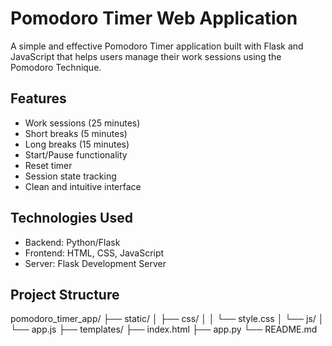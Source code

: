 # Pomodoro Timer Web Application

A simple and effective Pomodoro Timer application built with Flask and JavaScript that helps users manage their work sessions using the Pomodoro Technique.

## Features

- Work sessions (25 minutes)
- Short breaks (5 minutes)
- Long breaks (15 minutes)
- Start/Pause functionality
- Reset timer
- Session state tracking
- Clean and intuitive interface

## Technologies Used

- Backend: Python/Flask
- Frontend: HTML, CSS, JavaScript
- Server: Flask Development Server

## Project Structure

pomodoro_timer_app/
├── static/
│   ├── css/
│   │   └── style.css
│   └── js/
│       └── app.js
├── templates/
├── index.html
├── app.py
└── README.md

